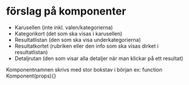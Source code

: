# förslag på komponenter

- Karusellen (inte inkl. valen/kategorierna)
- Kategorikort (det som ska visas i karusellen)
- Resultatlistan (den som ska visa underkategorierna)
- Resultatkortet (rubriken eller den info som ska visas dirket i resultatlistan)
- Detaljrutan (den som visar alla detaljer när man klickar på ett resultat)

Komponentnamnen skrivs med stor bokstav i början ex: function Komponent(props){}
